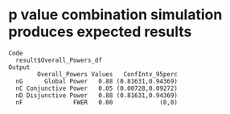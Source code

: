 # p value combination simulation produces expected results

    Code
      result$Overall_Powers_df
    Output
            Overall_Powers Values   ConfIntv_95perc
      nG      Global Power   0.88 (0.81631,0.94369)
      nC Conjunctive Power   0.05 (0.00728,0.09272)
      nD Disjunctive Power   0.88 (0.81631,0.94369)
      nF              FWER   0.00             (0,0)

